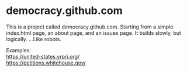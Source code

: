democracy.github.com
====================

This is a project called democracy.github.com.
Starting from a simple index.html page, an about page, and an issues page.
It builds slowly, but logically.
...Like robots.

Examples: <br/>
https://united-states.yrpri.org/ <br/>
https://petitions.whitehouse.gov/
